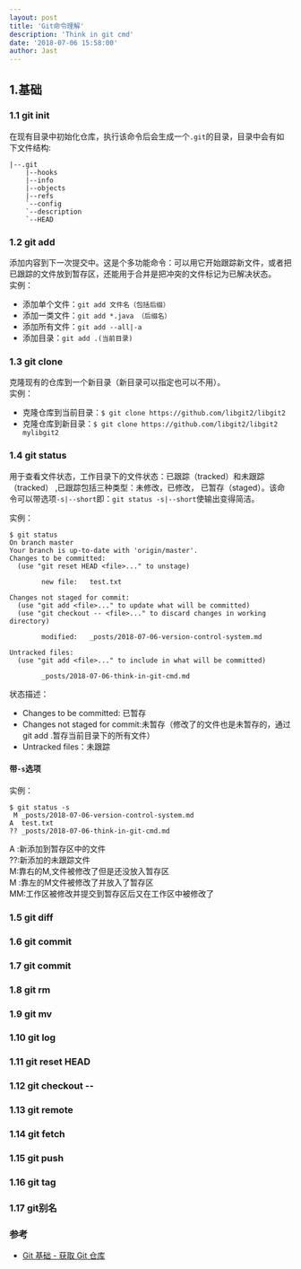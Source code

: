 ```yaml
---
layout: post
title: 'Git命令理解'
description: 'Think in git cmd'
date: '2018-07-06 15:58:00'
author: Jast
---
```

## 1.基础
### 1.1 git init
在现有目录中初始化仓库，执行该命令后会生成一个`.git`的目录，目录中会有如下文件结构:
```
|--.git
	|--hooks
	|--info
	|--objects
	|--refs
	`--config
	`--description
	`--HEAD
```

### 1.2 git add
添加内容到下一次提交中。这是个多功能命令：可以用它开始跟踪新文件，或者把已跟踪的文件放到暂存区，还能用于合并是把冲突的文件标记为已解决状态。  
实例：
- 添加单个文件：`git add 文件名（包括后缀）`
- 添加一类文件：`git add *.java （后缀名）`
- 添加所有文件：`git add --all|-a`
- 添加目录：`git add .(当前目录)`

### 1.3 git clone
克隆现有的仓库到一个新目录（新目录可以指定也可以不用）。  
实例：
- 克隆仓库到当前目录：`$ git clone https://github.com/libgit2/libgit2`
- 克隆仓库到新目录：`$ git clone https://github.com/libgit2/libgit2 mylibgit2`

### 1.4 git status
用于查看文件状态，工作目录下的文件状态：已跟踪（tracked）和未跟踪（tracked） ,已跟踪包括三种类型：未修改，已修改， 已暂存（staged）。该命令可以带选项`-s|--short`即：`git status -s|--short`使输出变得简洁。

实例： 
```
$ git status
On branch master
Your branch is up-to-date with 'origin/master'.
Changes to be committed:
  (use "git reset HEAD <file>..." to unstage)

        new file:   test.txt

Changes not staged for commit:
  (use "git add <file>..." to update what will be committed)
  (use "git checkout -- <file>..." to discard changes in working directory)

        modified:   _posts/2018-07-06-version-control-system.md

Untracked files:
  (use "git add <file>..." to include in what will be committed)

        _posts/2018-07-06-think-in-git-cmd.md

```
状态描述：
- Changes to be committed: 已暂存
- Changes not staged for commit:未暂存（修改了的文件也是未暂存的，通过git add .暂存当前目录下的所有文件）
- Untracked files：未跟踪
#### 带`-s`选项
实例：  
```
$ git status -s
 M _posts/2018-07-06-version-control-system.md
A  test.txt
?? _posts/2018-07-06-think-in-git-cmd.md
```
A :新添加到暂存区中的文件  
??:新添加的未跟踪文件  
 M:靠右的M,文件被修改了但是还没放入暂存区  
M :靠左的M文件被修改了并放入了暂存区  
MM:工作区被修改并提交到暂存区后又在工作区中被修改了  

### 1.5 git diff

### 1.6 git commit

### 1.7 git commit

### 1.8 git rm

### 1.9 git mv

### 1.10 git log

### 1.11 git reset HEAD

### 1.12 git checkout -- 

### 1.13 git remote

### 1.14 git fetch

### 1.15 git push

### 1.16 git tag

### 1.17 git别名

### 参考
- [Git 基础 - 获取 Git 仓库](https://git-scm.com/book/zh/v2/Git-%E5%9F%BA%E7%A1%80-%E8%8E%B7%E5%8F%96-Git-%E4%BB%93%E5%BA%93)

## 
